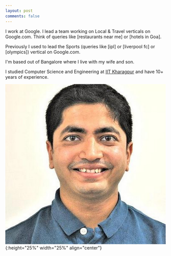 ```yaml
---
layout: post
comments: false
---
```

I work at Google. I lead a team working on Local & Travel verticals on Google.com. Think of queries like [restaurants near me] or [hotels in Goa].

Previously I used to lead the Sports (queries like [ipl] or [liverpool fc] or [olympics]) vertical on Google.com.

I'm based out of Bangalore where I live with my wife and son.

I studied Computer Science and Engineering at
[IIT Kharagpur](https://en.wikipedia.org/wiki/Indian_Institute_of_Technology_Kharagpur) and have 10+ years of experience.

![photo](/assets/photo.jpg){:height="25%" width="25%" align="center"}